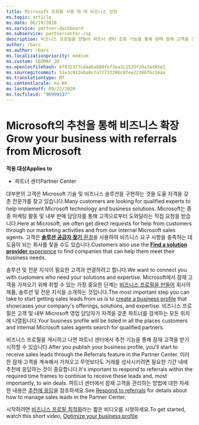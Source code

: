 ```yaml
---
title: Microsoft 조회를 사용 하 여 비즈니스 성장
ms.topic: article
ms.date: 06/19/2020
ms.service: partner-dashboard
ms.subservice: partnercenter-csp
description: 비즈니스 프로필을 만들어 파트너 센터 조회 기능을 통해 판매 잠재 고객을 생성 한 다음 이러한 참조에 응답 하는 방법을 알아봅니다.
author: rbars
ms.author: rbars
ms.localizationpriority: medium
ms.custom: SEOMAY.20
ms.openlocfilehash: bf832377cdaa6a680fef3ea3c2535f20a3ad65e1
ms.sourcegitcommit: 51e3c912eba8cfa72733206c0fee22386fbc34aa
ms.translationtype: MT
ms.contentlocale: ko-KR
ms.lasthandoff: 09/22/2020
ms.locfileid: "90999137"
---
```

# <a name="grow-your-business-with-referrals-from-microsoft"></a><span data-ttu-id="e896b-103">Microsoft의 추천을 통해 비즈니스 확장</span><span class="sxs-lookup"><span data-stu-id="e896b-103">Grow your business with referrals from Microsoft</span></span>

<span data-ttu-id="e896b-104">**적용 대상**</span><span class="sxs-lookup"><span data-stu-id="e896b-104">**Applies to**</span></span>

- <span data-ttu-id="e896b-105">파트너 센터</span><span class="sxs-lookup"><span data-stu-id="e896b-105">Partner Center</span></span>

<span data-ttu-id="e896b-106">대부분의 고객은 Microsoft 기술 및 비즈니스 솔루션을 구현하는 것을 도울 자격을 갖춘 전문가를 찾고 있습니다.</span><span class="sxs-lookup"><span data-stu-id="e896b-106">Many customers are looking for qualified experts to help implement Microsoft technology and business solutions.</span></span> <span data-ttu-id="e896b-107">Microsoft는 종종 마케팅 활동 및 내부 판매 담당자를 통해 고객으로부터 도와달라는 직접 요청을 받습니다.</span><span class="sxs-lookup"><span data-stu-id="e896b-107">Here at Microsoft, we often get direct requests for help from customers through our marketing activities and from our internal Microsoft sales agents.</span></span> <span data-ttu-id="e896b-108">고객은 [**솔루션 공급자 찾기** 환경](https://www.microsoft.com/solution-providers/search)을 사용하여 비즈니스 요구 사항을 충족하는 데 도움이 되는 회사를 찾을 수도 있습니다.</span><span class="sxs-lookup"><span data-stu-id="e896b-108">Customers also use the [**Find a solution provider** experience](https://www.microsoft.com/solution-providers/search) to find companies that can help them meet their business needs.</span></span> 

<span data-ttu-id="e896b-109">솔루션 및 전문 지식이 필요한 고객과 연결하려고 합니다.</span><span class="sxs-lookup"><span data-stu-id="e896b-109">We want to connect you with customers who need your solutions and expertise.</span></span> <span data-ttu-id="e896b-110">Microsoft에서 잠재 고객을 가져오기 위해 취할 수 있는 가장 중요한 단계는 [비즈니스 프로필을 만들어](create-a-marketing-profile.md) 회사의 제품, 솔루션 및 전문 지식을 소개하는 것입니다.</span><span class="sxs-lookup"><span data-stu-id="e896b-110">The most important step you can take to start getting sales leads from us is to [create a business profile](create-a-marketing-profile.md) that showcases your company's offerings, solutions, and expertise.</span></span> <span data-ttu-id="e896b-111">비즈니스 프로필은 고객 및 내부 Microsoft 영업 담당자가 자격을 갖춘 파트너를 검색하는 모든 위치에 나열됩니다.</span><span class="sxs-lookup"><span data-stu-id="e896b-111">Your business profile will be listed in all the places customers and internal Microsoft sales agents search for qualified partners.</span></span> 

 <span data-ttu-id="e896b-112">비즈니스 프로필을 게시하고 나면 파트너 센터에서 추천 기능을 통해 잠재 고객을 받기 시작할 수 있습니다.</span><span class="sxs-lookup"><span data-stu-id="e896b-112">After you publish your business profile, you'll start to receive sales leads through the Referrals feature in the Partner Center.</span></span> <span data-ttu-id="e896b-113">이러한 잠재 고객을 계속해서 가져오고 무엇보다도 거래를 성사시키려면 필요한 기간 내에 추천에 응답하는 것이 중요합니다.</span><span class="sxs-lookup"><span data-stu-id="e896b-113">It's important to respond to referrals within the required time frames to continue to receive these leads and, most importantly, to win deals.</span></span> <span data-ttu-id="e896b-114">파트너 센터에서 잠재 고객을 관리하는 방법에 대한 자세한 내용은 [추천에 응답](manage-leads.md)을 참조하세요.</span><span class="sxs-lookup"><span data-stu-id="e896b-114">See [Respond to referrals](manage-leads.md) for details about how to manage sales leads in the Partner Center.</span></span>  


<span data-ttu-id="e896b-115">시작하려면 [비즈니스 프로필 최적화](https://player.vimeo.com/video/252788046)라는 짧은 비디오를 시청하세요.</span><span class="sxs-lookup"><span data-stu-id="e896b-115">To get started, watch this short video, [Optimize your business profile](https://player.vimeo.com/video/252788046).</span></span>
